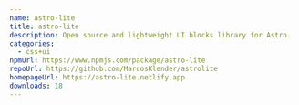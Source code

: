 ```yaml
---
name: astro-lite
title: astro-lite
description: Open source and lightweight UI blocks library for Astro.
categories:
  - css+ui
npmUrl: https://www.npmjs.com/package/astro-lite
repoUrl: https://github.com/MarcosKlender/astrolite
homepageUrl: https://astro-lite.netlify.app
downloads: 18
---
```

